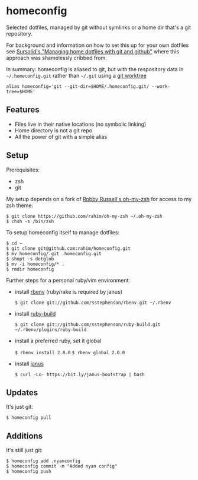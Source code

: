 # homeconfig

Selected dotfiles, managed by git without symlinks or a home dir that's a git repository.

For background and information on how to set this up for your own dotfiles see [Sursolid's "Managing home dotfiles with git and github"](http://sursolid.com/managing-home-dotfiles-with-git-and-github) where this approach was shamelessly cribbed from.

In summary: homeconfig is aliased to git, but with the respository data in `~/.homeconfig.git` rather than `~/.git` using a [git worktree](https://git-scm.com/docs/git-worktree)

```
alias homeconfig='git --git-dir=$HOME/.homeconfig.git/ --work-tree=$HOME'
```

## Features

* Files live in their native locations (no symbolic linking)
* Home directory is not a git repo
* All the power of git with a simple alias

## Setup

Prerequisites:
* zsh
* git

My setup depends on a fork of [Robby Russell's oh-my-zsh](https://github.com/robbyrussell/oh-my-zsh) for access to my zsh theme:

    $ git clone https://github.com/rahim/oh-my-zsh ~/.oh-my-zsh
    $ chsh -s /bin/zsh

To setup homeconfig itself to manage dotfiles:

    $ cd ~
    $ git clone git@github.com:rahim/homeconfig.git
    $ mv homeconfig/.git .homeconfig.git
    $ shopt -s dotglob
    $ mv -i homeconfig/* .
    $ rmdir homeconfig

Further steps for a personal ruby/vim environment:

* install [rbenv](https://github.com/sstephenson/rbenv/) (ruby/rake is required by janus)

    ```$ git clone git://github.com/sstephenson/rbenv.git ~/.rbenv```

* install [ruby-build](https://github.com/sstephenson/ruby-build)

    ```$ git clone git://github.com/sstephenson/ruby-build.git ~/.rbenv/plugins/ruby-build```

* install a preferred ruby, set it global


    ```$ rbenv install 2.0.0```
    ```$ rbenv global 2.0.0```

* install [janus](https://github.com/carlhuda/janus)

    ```$ curl -Lo- https://bit.ly/janus-bootstrap | bash```

## Updates

It's just git:

    $ homeconfig pull

## Additions

It's still just git:

    $ homeconfig add .nyanconfig
    $ homeconfig commit -m "Added nyan config"
    $ homeconfig push
